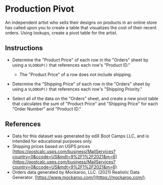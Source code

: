 # Production Pivot

An independent artist who sells their designs on products in an online store has called upon you to create a table that visualizes the cost of their recent orders. Using lookups, create a pivot table for the artist.

## Instructions

* Determine the "Product Price" of each row in the "Orders" sheet by using a `VLOOKUP()` that references each row's "Product ID."

  * The "Product Price" of a row does not include shipping.

* Determine the "Shipping Price" of each row in the "Orders" sheet by using a `VLOOKUP()` that references each row's "Shipping Priority."

* Select all of the data on the "Orders" sheet, and create a new pivot table that calculates the sum of "Product Price" and "Shipping Price" for each "Order Number" and "Product ID."

## References

  * Data for this dataset was generated by edX Boot Camps LLC, and is intended for educational purposes only.
  * Shipping prices based on USPS prices [https://postcalc.usps.com/business/MailServices?country=0&ccode=US&mdt=9%2F1%2F2021&m=6](https://postcalc.usps.com/business/MailServices?country=0&ccode=US&mdt=9%2F1%2F2021&m=6)
  * Orders data generated by Mockaroo, LLC. (2021) Realistic Data Generator. [https://www.mockaroo.com/](https://mockaroo.com/).

